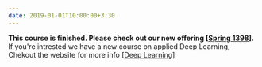 ```yaml
---
date: 2019-01-01T10:00:00+3:30
---
```

**This course is finished. Please check out our new offering [[Spring 1398](http://iust-courses.github.io/ai972/)].** <br>
If you're intrested we have a new course on applied Deep Learning, Chekout the website for more info [[Deep Learning](http://iust-deep-learning.github.io/972/)]
